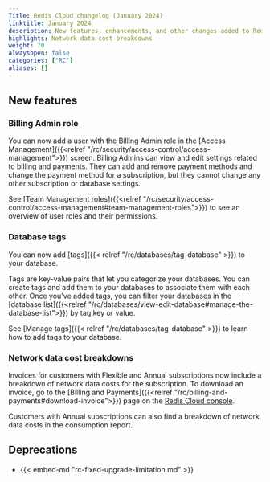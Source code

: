 ```yaml
---
Title: Redis Cloud changelog (January 2024)
linktitle: January 2024
description: New features, enhancements, and other changes added to Redis Cloud during January 2024.
highlights: Network data cost breakdowns
weight: 70
alwaysopen: false
categories: ["RC"]
aliases: []
---
```


## New features

### Billing Admin role

You can now add a user with the Billing Admin role in the [Access Management]({{<relref "/rc/security/access-control/access-management">}}) screen. Billing Admins can view and edit settings related to billing and payments. They can add and remove payment methods and change the payment method for a subscription, but they cannot change any other subscription or database settings.

See [Team Management roles]({{<relref "/rc/security/access-control/access-management#team-management-roles">}}) to see an overview of user roles and their permissions.

### Database tags

You can now add [tags]({{< relref "/rc/databases/tag-database" >}}) to your database.

Tags are key-value pairs that let you categorize your databases. You can create tags and add them to your databases to associate them with each other. Once you've added tags, you can filter your databases in the [database list]({{<relref "/rc/databases/view-edit-database#manage-the-database-list">}}) by tag key or value. 

See [Manage tags]({{< relref "/rc/databases/tag-database" >}}) to learn how to add tags to your database.

### Network data cost breakdowns

Invoices for customers with Flexible and Annual subscriptions now include a breakdown of network data costs for the subscription. To download an invoice, go to the [Billing and Payments]({{<relref "/rc/billing-and-payments#download-invoice">}}) page on the [Redis Cloud console](https://app.redislabs.com/).

Customers with Annual subscriptions can also find a breakdown of network data costs in the consumption report.

## Deprecations

- {{< embed-md "rc-fixed-upgrade-limitation.md" >}}
